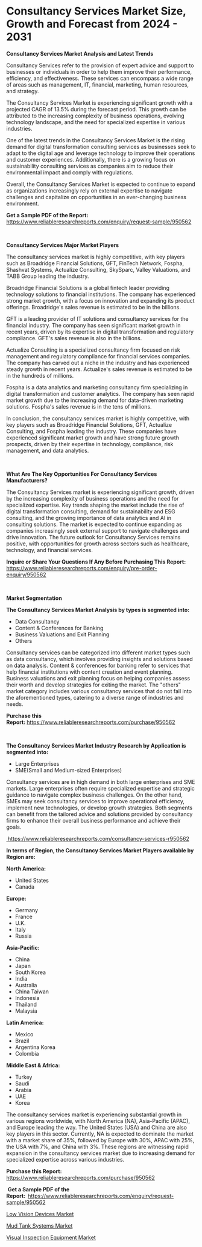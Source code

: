 <p><h1>Consultancy Services Market Size, Growth and Forecast from 2024 - 2031</h1></p><p><strong>Consultancy Services Market Analysis and Latest Trends</strong></p>
<p><p>Consultancy Services refer to the provision of expert advice and support to businesses or individuals in order to help them improve their performance, efficiency, and effectiveness. These services can encompass a wide range of areas such as management, IT, financial, marketing, human resources, and strategy.</p><p>The Consultancy Services Market is experiencing significant growth with a projected CAGR of 13.5% during the forecast period. This growth can be attributed to the increasing complexity of business operations, evolving technology landscape, and the need for specialized expertise in various industries.</p><p>One of the latest trends in the Consultancy Services Market is the rising demand for digital transformation consulting services as businesses seek to adapt to the digital age and leverage technology to improve their operations and customer experiences. Additionally, there is a growing focus on sustainability consulting services as companies aim to reduce their environmental impact and comply with regulations.</p><p>Overall, the Consultancy Services Market is expected to continue to expand as organizations increasingly rely on external expertise to navigate challenges and capitalize on opportunities in an ever-changing business environment.</p></p>
<p><strong>Get a Sample PDF of the Report:&nbsp;</strong> <a href="https://www.reliableresearchreports.com/enquiry/request-sample/950562">https://www.reliableresearchreports.com/enquiry/request-sample/950562</a></p>
<p>&nbsp;</p>
<p><strong>Consultancy Services Major Market Players</strong></p>
<p><p>The consultancy services market is highly competitive, with key players such as Broadridge Financial Solutions, GFT, FinTech Network, Fospha, Shashvat Systems, Actualize Consulting, SkySparc, Valley Valuations, and TABB Group leading the industry. </p><p>Broadridge Financial Solutions is a global fintech leader providing technology solutions to financial institutions. The company has experienced strong market growth, with a focus on innovation and expanding its product offerings. Broadridge's sales revenue is estimated to be in the billions.</p><p>GFT is a leading provider of IT solutions and consultancy services for the financial industry. The company has seen significant market growth in recent years, driven by its expertise in digital transformation and regulatory compliance. GFT's sales revenue is also in the billions.</p><p>Actualize Consulting is a specialized consultancy firm focused on risk management and regulatory compliance for financial services companies. The company has carved out a niche in the industry and has experienced steady growth in recent years. Actualize's sales revenue is estimated to be in the hundreds of millions.</p><p>Fospha is a data analytics and marketing consultancy firm specializing in digital transformation and customer analytics. The company has seen rapid market growth due to the increasing demand for data-driven marketing solutions. Fospha's sales revenue is in the tens of millions.</p><p>In conclusion, the consultancy services market is highly competitive, with key players such as Broadridge Financial Solutions, GFT, Actualize Consulting, and Fospha leading the industry. These companies have experienced significant market growth and have strong future growth prospects, driven by their expertise in technology, compliance, risk management, and data analytics.</p></p>
<p>&nbsp;</p>
<p><strong>What Are The Key Opportunities For Consultancy Services Manufacturers?</strong></p>
<p><p>The Consultancy Services market is experiencing significant growth, driven by the increasing complexity of business operations and the need for specialized expertise. Key trends shaping the market include the rise of digital transformation consulting, demand for sustainability and ESG consulting, and the growing importance of data analytics and AI in consulting solutions. The market is expected to continue expanding as companies increasingly seek external support to navigate challenges and drive innovation. The future outlook for Consultancy Services remains positive, with opportunities for growth across sectors such as healthcare, technology, and financial services.</p></p>
<p><strong>Inquire or Share Your Questions If Any Before Purchasing This Report:</strong> <a href="https://www.reliableresearchreports.com/enquiry/pre-order-enquiry/950562">https://www.reliableresearchreports.com/enquiry/pre-order-enquiry/950562</a></p>
<p>&nbsp;</p>
<p><strong>Market Segmentation</strong></p>
<p><strong>The Consultancy Services Market Analysis by types is segmented into:</strong></p>
<p><ul><li>Data Consultancy</li><li>Content & Conferences for Banking</li><li>Business Valuations and Exit Planning</li><li>Others</li></ul></p>
<p><p>Consultancy services can be categorized into different market types such as data consultancy, which involves providing insights and solutions based on data analysis. Content & conferences for banking refer to services that help financial institutions with content creation and event planning. Business valuations and exit planning focus on helping companies assess their worth and develop strategies for exiting the market. The "others" market category includes various consultancy services that do not fall into the aforementioned types, catering to a diverse range of industries and needs.</p></p>
<p><strong>Purchase this Report:&nbsp;</strong><a href="https://www.reliableresearchreports.com/purchase/950562">https://www.reliableresearchreports.com/purchase/950562</a></p>
<p>&nbsp;</p>
<p><strong>The Consultancy Services Market Industry Research by Application is segmented into:</strong></p>
<p><ul><li>Large Enterprises</li><li>SME(Small and Medium-sized Enterprises)</li></ul></p>
<p><p>Consultancy services are in high demand in both large enterprises and SME markets. Large enterprises often require specialized expertise and strategic guidance to navigate complex business challenges. On the other hand, SMEs may seek consultancy services to improve operational efficiency, implement new technologies, or develop growth strategies. Both segments can benefit from the tailored advice and solutions provided by consultancy firms to enhance their overall business performance and achieve their goals.</p></p>
<p><a href="https://www.reliableresearchreports.com/consultancy-services-r950562">&nbsp;https://www.reliableresearchreports.com/consultancy-services-r950562</a></p>
<p><strong>In terms of Region, the Consultancy Services Market Players available by Region are:</strong></p>
<p>
    <p> <strong> North America: </strong>
        <ul>
            <li>United States</li>
            <li>Canada</li>
        </ul>
        </p> 
    <p> <strong> Europe: </strong>
        <ul>
            <li>Germany</li>
            <li>France</li>
            <li>U.K.</li>
            <li>Italy</li>
            <li>Russia</li>
        </ul>
        </p> 
    <p> <strong> Asia-Pacific: </strong>
        <ul>
            <li>China</li>
            <li>Japan</li>
            <li>South Korea</li>
            <li>India</li>
            <li>Australia</li>
            <li>China Taiwan</li>
            <li>Indonesia</li>
            <li>Thailand</li>
            <li>Malaysia</li>
        </ul>
        </p> 
    <p> <strong> Latin America: </strong>
        <ul>
            <li>Mexico</li>
            <li>Brazil</li>
            <li>Argentina Korea</li>
            <li>Colombia</li>
        </ul>
        </p> 
    <p> <strong> Middle East & Africa: </strong>
        <ul>
            <li>Turkey</li>
            <li>Saudi</li>
            <li>Arabia</li>
            <li>UAE</li>
            <li>Korea</li>
        </ul>
    </p>
    </p>
<p><p>The consultancy services market is experiencing substantial growth in various regions worldwide, with North America (NA), Asia-Pacific (APAC), and Europe leading the way. The United States (USA) and China are also key players in this sector. Currently, NA is expected to dominate the market with a market share of 35%, followed by Europe with 30%, APAC with 25%, the USA with 7%, and China with 3%. These regions are witnessing rapid expansion in the consultancy services market due to increasing demand for specialized expertise across various industries.</p></p>
<p><strong>Purchase this Report: </strong><a href="https://www.reliableresearchreports.com/purchase/950562">https://www.reliableresearchreports.com/purchase/950562</a></p>
<p>&nbsp;<strong>Get a Sample PDF of the Report:&nbsp;&nbsp;</strong><a href="https://www.reliableresearchreports.com/enquiry/request-sample/950562">https://www.reliableresearchreports.com/enquiry/request-sample/950562</a></p>
<p><strong></strong></p>
<p><p><a href="https://www.linkedin.com/pulse/low-vision-devices-market-report-reveals-latest-trends-growth-gnh6e">Low Vision Devices Market</a></p><p><a href="https://www.linkedin.com/pulse/mud-tank-systems-market-size-outlook-forecast-2024-2031-madamarket-s1ttf">Mud Tank Systems Market</a></p><p><a href="https://www.linkedin.com/pulse/visual-inspection-equipment-market-research-report-its-history-xcore">Visual Inspection Equipment Market</a></p></p>